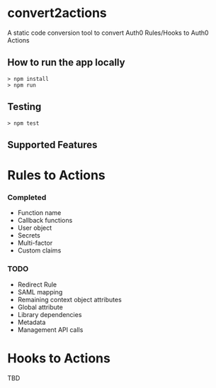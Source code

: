 # convert2actions

A static code conversion tool to convert Auth0 Rules/Hooks to Auth0 Actions 

## How to run the app locally

```
> npm install
> npm run
```

## Testing 

```
> npm test
```

## Supported Features

# Rules to Actions

### Completed 
* Function name
* Callback functions
* User object
* Secrets
* Multi-factor
* Custom claims


### TODO
* Redirect Rule
* SAML mapping
* Remaining context object attributes
* Global attribute
* Library dependencies
* Metadata
* Management API calls

# Hooks to Actions
TBD



